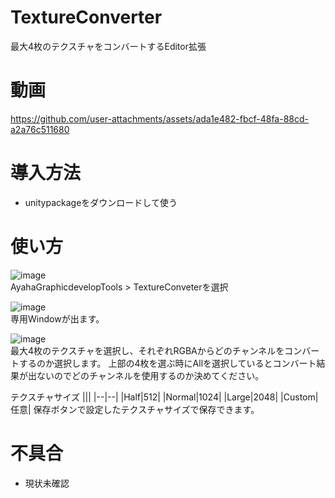 # TextureConverter
最大4枚のテクスチャをコンバートするEditor拡張

# 動画
https://github.com/user-attachments/assets/ada1e482-fbcf-48fa-88cd-a2a76c511680

# 導入方法
* unitypackageをダウンロードして使う

# 使い方
![image](https://github.com/user-attachments/assets/951e9d73-46ab-42bf-8321-dbe3ac24f2c4)<br>
AyahaGraphicdevelopTools > TextureConveterを選択

![image](https://github.com/user-attachments/assets/7bd98045-154c-487d-adcd-fe9066a0a105)<br>
専用Windowが出ます。

![image](https://github.com/user-attachments/assets/192dbed9-03fd-4e90-9d63-92e0a8facb6e)<br>
最大4枚のテクスチャを選択し、それぞれRGBAからどのチャンネルをコンバートするのか選択します。
上部の4枚を選ぶ時にAllを選択しているとコンバート結果が出ないのでどのチャンネルを使用するのか決めてください。

テクスチャサイズ
|||
|--|--|
|Half|512|
|Normal|1024|
|Large|2048|
|Custom|任意|
保存ボタンで設定したテクスチャサイズで保存できます。

# 不具合
* 現状未確認

